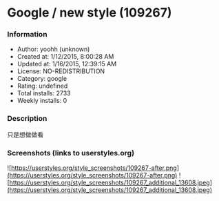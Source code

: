 # Google / new style (109267)

### Information
- Author: yoohh (unknown)
- Created at: 1/12/2015, 8:00:28 AM
- Updated at: 1/16/2015, 12:39:15 AM
- License: NO-REDISTRIBUTION
- Category: google
- Rating: undefined
- Total installs: 2733
- Weekly installs: 0


### Description
只是想做做看


### Screenshots (links to userstyles.org)
![https://userstyles.org/style_screenshots/109267-after.png](https://userstyles.org/style_screenshots/109267-after.png)
![https://userstyles.org/style_screenshots/109267_additional_13608.jpeg](https://userstyles.org/style_screenshots/109267_additional_13608.jpeg)

